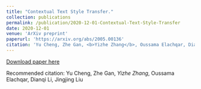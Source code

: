 ```yaml
---
title: "Contextual Text Style Transfer."
collection: publications
permalink: /publication/2020-12-01-Contextual-Text-Style-Transfer
date: 2020-12-01
venue: 'ArXiv preprint'
paperurl: 'https://arxiv.org/abs/2005.00136'
citation: 'Yu Cheng, Zhe Gan, <b>Yizhe Zhang</b>, Oussama Elachqar, Dianqi Li, Jingjing Liu'
---
```


[Download paper here](https://arxiv.org/abs/2005.00136)

Recommended citation: Yu Cheng, Zhe Gan, *Yizhe Zhang*, Oussama Elachqar, Dianqi Li, Jingjing Liu